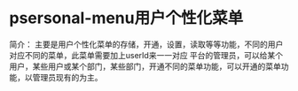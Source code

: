 # psersonal-menu用户个性化菜单

 简介： 主要是用户个性化菜单的存储，开通，设置，读取等等功能，不同的用户对应不同的菜单，此菜单需要加上userId来一一对应
 平台的管理员，可以给某个用户，某些用户或某个部门，某些部门，开通不同的菜单功能，可以开通的菜单功能，以管理员现有的为主。
